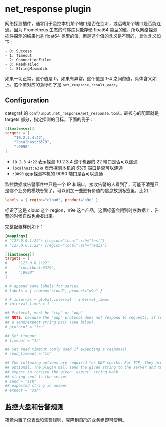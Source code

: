 # net_response plugin

网络探测插件，通常用于监控本机某个端口是否在监听，或远端某个端口是否能连通。因为 Prometheus 生态的时序库只能存储 float64 类型的值，所以网络探测插件探测的结果也是 float64 类型的值，但是这个值的含义是不同的，具体含义如下：

```
- 0: Success
- 1: Timeout
- 2: ConnectionFailed
- 3: ReadFailed
- 4: StringMismatch
```

如果一切正常，这个值是 0，如果有异常，这个值是 1-4 之间的值，具体含义如上。这个值对应的指标名字是 `net_response_result_code`。

## Configuration

categraf 的 `conf/input.net_response/net_response.toml`。最核心的配置就是 targets 部分，指定探测的目标，下面的例子：

```toml
[[instances]]
targets = [
    "10.2.3.4:22",
    "localhost:6379",
    ":9090"
]
```

- `10.2.3.4:22` 表示探测 10.2.3.4 这个机器的 22 端口是否可以连通
- `localhost:6379` 表示探测本机的 6379 端口是否可以连通
- `:9090` 表示探测本机的 9090 端口是否可以连通

监控数据或告警事件中只是一个 IP 和端口，接收告警的人看到了，可能不清楚只是哪个业务的模块告警了，可以附加一些更有价值的信息放到标签里，比如：

```toml
labels = { region="cloud", product="n9e" }
```

标识了这是 cloud 这个 region，n9e 这个产品，这俩标签会附到时序数据上，告警的时候自然也会报出来。

完整配置样例如下：

```toml
[mappings]
# "127.0.0.1:22"= {region="local",ssh="test"}
# "127.0.0.1:22"= {region="local",ssh="redis"}

[[instances]]
targets = [
#     "127.0.0.1:22",
#     "localhost:6379",
#     ":9090"
]

# # append some labels for series
# labels = { region="cloud", product="n9e" }

# # interval = global.interval * interval_times
# interval_times = 1

## Protocol, must be "tcp" or "udp"
## NOTE: because the "udp" protocol does not respond to requests, it requires
## a send/expect string pair (see below).
# protocol = "tcp"

## Set timeout
# timeout = "1s"

## Set read timeout (only used if expecting a response)
# read_timeout = "1s"

## The following options are required for UDP checks. For TCP, they are
## optional. The plugin will send the given string to the server and then
## expect to receive the given 'expect' string back.
## string sent to the server
# send = "ssh"
## expected string in answer
# expect = "ssh"
```

## 监控大盘和告警规则

夜莺内置了仪表盘和告警规则，克隆到自己的业务组即可使用。
